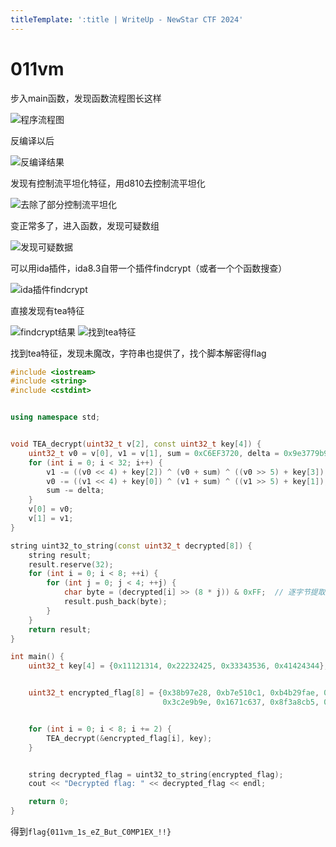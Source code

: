 ```yaml
---
titleTemplate: ':title | WriteUp - NewStar CTF 2024'
---
```

# 011vm

步入main函数，发现函数流程图长这样

![程序流程图](/assets/images/wp/2024/week3/011vm_1.png)

反编译以后

![反编译结果](/assets/images/wp/2024/week3/011vm_2.png)

发现有控制流平坦化特征，用d810去控制流平坦化

![去除了部分控制流平坦化](/assets/images/wp/2024/week3/011vm_3.png)

变正常多了，进入函数，发现可疑数组

![发现可疑数据](/assets/images/wp/2024/week3/011vm_4.png)

可以用ida插件，ida8.3自带一个插件findcrypt（或者一个个函数搜查）

![ida插件findcrypt](/assets/images/wp/2024/week3/011vm_5.png)

直接发现有tea特征

![findcrypt结果](/assets/images/wp/2024/week3/011vm_6.png)
![找到tea特征](/assets/images/wp/2024/week3/011vm_7.png)

找到tea特征，发现未魔改，字符串也提供了，找个脚本解密得flag

```c++
#include <iostream>
#include <string>
#include <cstdint>


using namespace std;


void TEA_decrypt(uint32_t v[2], const uint32_t key[4]) {
    uint32_t v0 = v[0], v1 = v[1], sum = 0xC6EF3720, delta = 0x9e3779b9;
    for (int i = 0; i < 32; i++) {
        v1 -= ((v0 << 4) + key[2]) ^ (v0 + sum) ^ ((v0 >> 5) + key[3]);
        v0 -= ((v1 << 4) + key[0]) ^ (v1 + sum) ^ ((v1 >> 5) + key[1]);
        sum -= delta;
    }
    v[0] = v0;
    v[1] = v1;
}

string uint32_to_string(const uint32_t decrypted[8]) {
    string result;
    result.reserve(32);  
    for (int i = 0; i < 8; ++i) {
        for (int j = 0; j < 4; ++j) {
            char byte = (decrypted[i] >> (8 * j)) & 0xFF;  // 逐字节提取
            result.push_back(byte);
        }
    }
    return result;
}

int main() {
    uint32_t key[4] = {0x11121314, 0x22232425, 0x33343536, 0x41424344};


    uint32_t encrypted_flag[8] = {0x38b97e28, 0xb7e510c1, 0xb4b29fae, 0x5593bbd7,
                                  0x3c2e9b9e, 0x1671c637, 0x8f3a8cb5, 0x5116e515};


    for (int i = 0; i < 8; i += 2) {
        TEA_decrypt(&encrypted_flag[i], key);
    }


    string decrypted_flag = uint32_to_string(encrypted_flag);
    cout << "Decrypted flag: " << decrypted_flag << endl;

    return 0;
}
```

得到`flag{011vm_1s_eZ_But_C0MP1EX_!!}`
